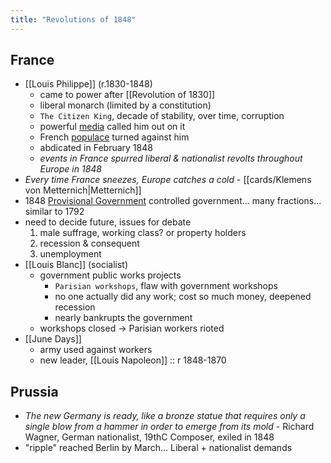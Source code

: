 ```yaml
---
title: "Revolutions of 1848"
---
```

## France
- [[Louis Philippe]] (r.1830-1848)
	- came to power after [[Revolution of 1830]]
	- liberal monarch (limited by a constitution)
	- `The Citizen King`, decade of stability, over time, corruption
	- powerful <u>media</u> called him out on it
	- French <u>populace</u> turned against him
	- abdicated in February 1848
	- *events in France spurred liberal & nationalist revolts throughout Europe in 1848*
- *Every time France sneezes, Europe catches a cold* - [[cards/Klemens von Metternich|Metternich]]
- 1848 <u>Provisional Government</u> controlled government... many fractions... similar to 1792
- need to decide future, issues for debate
	1. male suffrage, working class? or property holders
	2. recession & consequent
	3. unemployment
- [[Louis Blanc]] (socialist)
	- government public works projects 
		- `Parisian workshops`, flaw with government workshops
		- no one actually did any work; cost so much money, deepened recession
		- nearly bankrupts the government
	- workshops closed -> Parisian workers rioted
- [[June Days]]
	- army used against workers
	- new leader, [[Louis Napoleon]] :: r 1848-1870
## Prussia
- *The new Germany is ready, like a bronze statue that requires only a single blow from a hammer in order to emerge from its mold* - Richard Wagner, German nationalist, 19thC Composer, exiled in 1848
- "ripple" reached Berlin by March... Liberal + nationalist demands